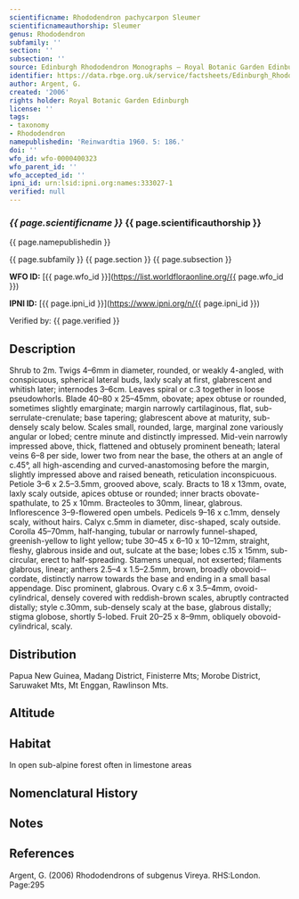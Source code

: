 ```yaml
---
scientificname: Rhododendron pachycarpon Sleumer
scientificnameauthorship: Sleumer
genus: Rhododendron
subfamily: ''
section: ''
subsection: ''
source: Edinburgh Rhododendron Monographs – Royal Botanic Garden Edinburgh
identifier: https://data.rbge.org.uk/service/factsheets/Edinburgh_Rhododendron_Monographs.xhtml
author: Argent, G.
created: '2006'
rights holder: Royal Botanic Garden Edinburgh
license: ''
tags:
- taxonomy
- Rhododendron
namepublishedin: 'Reinwardtia 1960. 5: 186.'
doi: ''
wfo_id: wfo-0000400323
wfo_parent_id: ''
wfo_accepted_id: ''
ipni_id: urn:lsid:ipni.org:names:333027-1
verified: null
---
```

### _{{ page.scientificname }}_ {{ page.scientificauthorship }}
 {{ page.namepublishedin }}

{{ page.subfamily }} {{ page.section }} {{ page.subsection }}

**WFO ID:** [{{ page.wfo_id }}](https://list.worldfloraonline.org/{{ page.wfo_id }})

**IPNI ID:** [{{ page.ipni_id }}](https://www.ipni.org/n/{{ page.ipni_id }})

Verified by: {{ page.verified }}



## Description
Shrub to 2m. Twigs 4–6mm in diameter, rounded, or weakly 4-angled, with conspicuous, spherical lateral buds, laxly scaly at first, glabrescent and whitish later; internodes 3–6cm. Leaves spiral or c.3 together in loose pseudo­whorls. Blade 40–80 x 25–45mm, obovate; apex obtuse or rounded, sometimes slightly emarginate; margin narrowly cartilaginous, flat, sub-serrulate-crenulate; base tapering; glabrescent above at maturity, sub-densely scaly below. Scales small, rounded, large, marginal zone variously angular or lobed; centre minute and distinctly impressed. Mid-vein narrowly impressed above, thick, flattened and obtusely prominent beneath; lateral veins 6–8 per side, lower two from near the base, the others at an angle of c.45°, all high-ascending and curved-anastomosing before the margin, slightly impressed above and raised beneath, reticulation inconspicuous. Petiole 3–6 x 2.5–3.5mm, grooved above, scaly. Bracts to 18 x 13mm, ovate, laxly scaly outside, apices obtuse or rounded; inner bracts obovate-spathulate, to 25 x 10mm. Bracteoles to 30mm, linear, glabrous. Inflorescence 3–9-flowered open umbels. Pedicels 9–16 x c.1mm, densely scaly, without hairs. Calyx c.5mm in diameter, disc-­shaped, scaly outside. Corolla 45–70mm, half-hanging, tubular or narrowly funnel-shaped, greenish-yellow to light yellow; tube 30–45 x 6–10 x 10–12mm, straight, fleshy, glabrous inside and out, sulcate at the base; lobes c.15 x 15mm, sub-circular, erect to half-spreading. Stamens unequal, not exserted; filaments glabrous, linear; anthers 2.5–4 x 1.5–2.5mm, brown, broadly obovoid-­cordate, distinctly narrow towards the base and ending in a small basal appendage. Disc prominent, glabrous. Ovary c.6 x 3.5–4mm, ovoid-cylindrical, densely covered with reddish-brown scales, abruptly contracted distally; style c.30mm, sub-densely scaly at the base, glabrous distally; stigma globose, shortly 5-lobed. Fruit 20–25 x 8–9mm, obliquely obovoid-cylindrical, scaly.

## Distribution
Papua New Guinea, Madang District, Finisterre Mts; Morobe District, Saruwaket Mts, Mt Enggan, Rawlinson Mts.

## Altitude


## Habitat
In open sub-alpine forest often in limestone areas

## Nomenclatural History

                       
## Notes


## References

Argent, G. (2006) Rhododendrons of subgenus Vireya. RHS:London. Page:295
